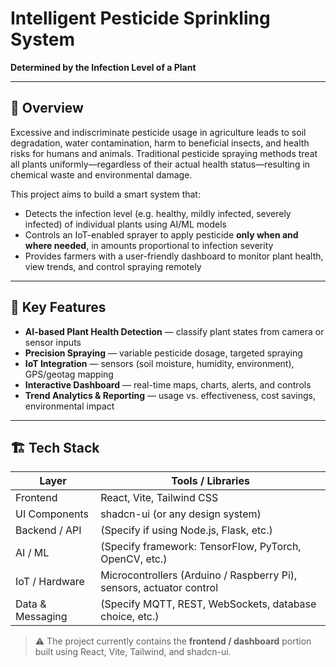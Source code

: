 # Intelligent Pesticide Sprinkling System  
**Determined by the Infection Level of a Plant**  

---

## 📖 Overview  

Excessive and indiscriminate pesticide usage in agriculture leads to soil degradation, water contamination, harm to beneficial insects, and health risks for humans and animals. Traditional pesticide spraying methods treat all plants uniformly—regardless of their actual health status—resulting in chemical waste and environmental damage.

This project aims to build a smart system that:

- Detects the infection level (e.g. healthy, mildly infected, severely infected) of individual plants using AI/ML models  
- Controls an IoT-enabled sprayer to apply pesticide **only when and where needed**, in amounts proportional to infection severity  
- Provides farmers with a user-friendly dashboard to monitor plant health, view trends, and control spraying remotely  

---

## 🎯 Key Features  

- **AI-based Plant Health Detection** — classify plant states from camera or sensor inputs  
- **Precision Spraying** — variable pesticide dosage, targeted spraying  
- **IoT Integration** — sensors (soil moisture, humidity, environment), GPS/geotag mapping  
- **Interactive Dashboard** — real-time maps, charts, alerts, and controls  
- **Trend Analytics & Reporting** — usage vs. effectiveness, cost savings, environmental impact  

---

## 🏗️ Tech Stack  

| Layer | Tools / Libraries |
|-------|--------------------|
| Frontend | React, Vite, Tailwind CSS |
| UI Components | shadcn-ui (or any design system) |
| Backend / API | (Specify if using Node.js, Flask, etc.) |
| AI / ML | (Specify framework: TensorFlow, PyTorch, OpenCV, etc.) |
| IoT / Hardware | Microcontrollers (Arduino / Raspberry Pi), sensors, actuator control |
| Data & Messaging | (Specify MQTT, REST, WebSockets, database choice, etc.) |

> ⚠️ The project currently contains the **frontend / dashboard** portion built using React, Vite, Tailwind, and shadcn-ui.




